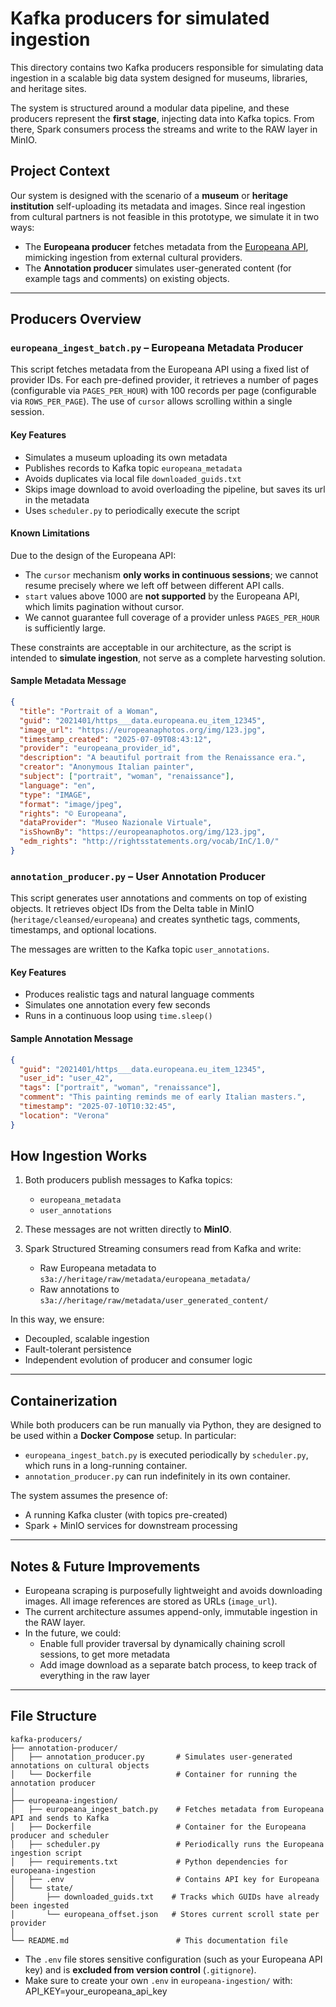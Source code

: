 # Kafka producers for simulated ingestion

This directory contains two Kafka producers responsible for simulating data ingestion in a scalable big data system designed for museums, libraries, and heritage sites.

The system is structured around a modular data pipeline, and these producers represent the **first stage**, injecting data into Kafka topics. From there, Spark consumers process the streams and write to the RAW layer in MinIO.

## Project Context

Our system is designed with the scenario of a **museum** or **heritage institution** self-uploading its metadata and images. Since real ingestion from cultural partners is not feasible in this prototype, we simulate it in two ways:

- The **Europeana producer** fetches metadata from the [Europeana API](https://pro.europeana.eu/page/apis), mimicking ingestion from external cultural providers.
- The **Annotation producer** simulates user-generated content (for example tags and comments) on existing objects.

---

## Producers Overview

### `europeana_ingest_batch.py` – Europeana Metadata Producer

This script fetches metadata from the Europeana API using a fixed list of provider IDs. For each pre-defined provider, it retrieves a number of pages (configurable via `PAGES_PER_HOUR`) with 100 records per page (configurable via `ROWS_PER_PAGE`). The use of `cursor` allows scrolling within a single session.

#### Key Features

- Simulates a museum uploading its own metadata 
- Publishes records to Kafka topic `europeana_metadata`
- Avoids duplicates via local file `downloaded_guids.txt`
- Skips image download to avoid overloading the pipeline, but saves its url in the metadata
- Uses `scheduler.py` to periodically execute the script

#### Known Limitations

Due to the design of the Europeana API:
- The `cursor` mechanism **only works in continuous sessions**; we cannot resume precisely where we left off between different API calls.
- `start` values above 1000 are **not supported** by the Europeana API, which limits pagination without cursor.
- We cannot guarantee full coverage of a provider unless `PAGES_PER_HOUR` is sufficiently large.

These constraints are acceptable in our architecture, as the script is intended to **simulate ingestion**, not serve as a complete harvesting solution.

#### Sample Metadata Message

```json
{
  "title": "Portrait of a Woman",
  "guid": "2021401/https___data.europeana.eu_item_12345",
  "image_url": "https://europeanaphotos.org/img/123.jpg",
  "timestamp_created": "2025-07-09T08:43:12",
  "provider": "europeana_provider_id",
  "description": "A beautiful portrait from the Renaissance era.",
  "creator": "Anonymous Italian painter",
  "subject": ["portrait", "woman", "renaissance"],
  "language": "en",
  "type": "IMAGE",
  "format": "image/jpeg",
  "rights": "© Europeana",
  "dataProvider": "Museo Nazionale Virtuale",
  "isShownBy": "https://europeanaphotos.org/img/123.jpg",
  "edm_rights": "http://rightsstatements.org/vocab/InC/1.0/"
}
```
### `annotation_producer.py` – User Annotation Producer

This script generates user annotations and comments on top of existing objects. It retrieves object IDs from the Delta table in MinIO (`heritage/cleansed/europeana`) and creates synthetic tags, comments, timestamps, and optional locations.

The messages are written to the Kafka topic `user_annotations`.

#### Key Features

- Produces realistic tags and natural language comments
- Simulates one annotation every few seconds
- Runs in a continuous loop using `time.sleep()`

#### Sample Annotation Message

```json
{
  "guid": "2021401/https___data.europeana.eu_item_12345",
  "user_id": "user_42",
  "tags": ["portrait", "woman", "renaissance"],
  "comment": "This painting reminds me of early Italian masters.",
  "timestamp": "2025-07-10T10:32:45",
  "location": "Verona"
}
```

## How Ingestion Works

1. Both producers publish messages to Kafka topics:
   - `europeana_metadata`
   - `user_annotations`

2. These messages are not written directly to **MinIO**.

3. Spark Structured Streaming consumers read from Kafka and write:
   - Raw Europeana metadata to `s3a://heritage/raw/metadata/europeana_metadata/`
   - Raw annotations to `s3a://heritage/raw/metadata/user_generated_content/`

In this way, we ensure:
- Decoupled, scalable ingestion
- Fault-tolerant persistence
- Independent evolution of producer and consumer logic

---

## Containerization

While both producers can be run manually via Python, they are designed to be used within a **Docker Compose** setup. In particular:

- `europeana_ingest_batch.py` is executed periodically by `scheduler.py`, which runs in a long-running container.
- `annotation_producer.py` can run indefinitely in its own container.

The system assumes the presence of:
- A running Kafka cluster (with topics pre-created)
- Spark + MinIO services for downstream processing

---

## Notes & Future Improvements

- Europeana scraping is purposefully lightweight and avoids downloading images. All image references are stored as URLs (`image_url`).
- The current architecture assumes append-only, immutable ingestion in the RAW layer.
- In the future, we could:
  - Enable full provider traversal by dynamically chaining scroll sessions, to get more metadata
  - Add image download as a separate batch process, to keep track of everything in the raw layer

---

## File Structure

```
kafka-producers/
├── annotation-producer/
│   ├── annotation_producer.py       # Simulates user-generated annotations on cultural objects
│   └── Dockerfile                   # Container for running the annotation producer
│
├── europeana-ingestion/
│   ├── europeana_ingest_batch.py    # Fetches metadata from Europeana API and sends to Kafka
│   ├── Dockerfile                   # Container for the Europeana producer and scheduler
│   ├── scheduler.py                 # Periodically runs the Europeana ingestion script
│   ├── requirements.txt             # Python dependencies for europeana-ingestion
│   ├── .env                         # Contains API key for Europeana 
│   └── state/
│       ├── downloaded_guids.txt    # Tracks which GUIDs have already been ingested
│       └── europeana_offset.json   # Stores current scroll state per provider
│
└── README.md                        # This documentation file 

```

- The `.env` file stores sensitive configuration (such as your Europeana API key) and is **excluded from version control** (`.gitignore`).
- Make sure to create your own `.env` in `europeana-ingestion/` with: API_KEY=your_europeana_api_key  